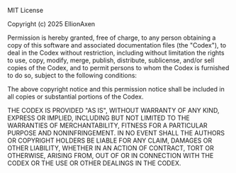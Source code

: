MIT License

Copyright (c) 2025 EllionAxen

Permission is hereby granted, free of charge, to any person obtaining a copy
of this software and associated documentation files (the "Codex"), to deal
in the Codex without restriction, including without limitation the rights
to use, copy, modify, merge, publish, distribute, sublicense, and/or sell
copies of the Codex, and to permit persons to whom the Codex is furnished to do so,
subject to the following conditions:

The above copyright notice and this permission notice shall be included in all
copies or substantial portions of the Codex.

THE CODEX IS PROVIDED "AS IS", WITHOUT WARRANTY OF ANY KIND, EXPRESS OR IMPLIED,
INCLUDING BUT NOT LIMITED TO THE WARRANTIES OF MERCHANTABILITY, FITNESS FOR A
PARTICULAR PURPOSE AND NONINFRINGEMENT. IN NO EVENT SHALL THE AUTHORS OR COPYRIGHT
HOLDERS BE LIABLE FOR ANY CLAIM, DAMAGES OR OTHER LIABILITY, WHETHER IN AN ACTION
OF CONTRACT, TORT OR OTHERWISE, ARISING FROM, OUT OF OR IN CONNECTION WITH THE
CODEX OR THE USE OR OTHER DEALINGS IN THE CODEX.
